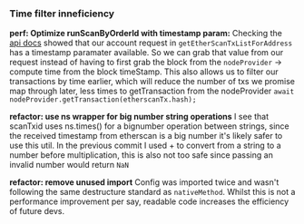 ### Time filter inneficiency

__perf: Optimize runScanByOrderId with timestamp param:__
Checking the [api docs](https://docs.etherscan.io/api-endpoints/accounts#get-a-list-of-normal-transactions-by-address) showed that our account request in `getEtherScanTxListForAddress` has a timestamp paramater available. 
So we can grab that value from our request instead of having to first grab the block from the `nodeProvider` -> compute time from the block timeStamp. 
This also allows us to filter our transactions by time earlier, which will reduce the number of txs we promise map through later, less times to getTransaction from the nodeProvider `await nodeProvider.getTransaction(etherscanTx.hash);`

__refactor: use ns wrapper for big number string operations__
I see that scanTxid uses ns.times() for a bignumber operation between strings, since the received timestamp from etherscan is a big number it's likely safer to use this util.
In the previous commit I used + to convert from a string to a number before multiplication, this is also not too safe since passing an invalid number would return `NaN`

__refactor: remove unused import__
Config was imported twice and wasn't following the same destructure standard as `nativeMethod`.
Whilst this is not a performance improvement per say, readable code increases the efficiency of future devs.